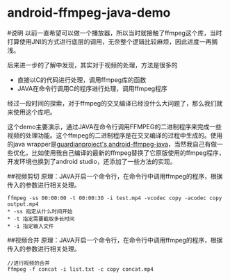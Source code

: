 # android-ffmpeg-java-demo
#说明
以前一直希望可以做一个播放器，所以当时就接触了ffmpeg这个库，当时打算使用JNI的方式进行底层的调用，无奈整个逻辑比较麻烦，因此进度一再搁浅。

后来进一步的了解中发现，其实对于视频的处理，方法是很多的
* 直接以C的代码进行处理，调用ffmpeg库的函数
* JAVA在命令行调用C的程序进行处理，调用ffmpeg程序

经过一段时间的探索，对于ffmpeg的交叉编译已经没什么大问题了，那么我们就来使用这个库吧。

这个demo主要演示，通过JAVA在命令行调用FFMPEG的二进制程序来完成一些视频的处理功能。这个ffmpeg的二进制程序是在交叉编译的过程中生成的。使用的java wrapper是[guardianproject's android-ffmpeg-java](https://github.com/guardianproject/android-ffmpeg-java)，当然我自己有做一些优化，比如使用我自己编译的最新的ffmpeg替换了它原版使用的ffmpeg程序，开发环境也换到了android studio，还添加了一些方法的实现。

##视频剪切
原理：JAVA开启一个命令行，在命令行中调用ffmpeg的程序，根据传入的参数进行相关处理。

```
ffmpeg -ss 00:00:00 -t 00:00:30 -i test.mp4 -vcodec copy -acodec copy output.mp4
* -ss 指定从什么时间开始
* -t 指定需要截取多长时间
* -i 指定输入文件
```
##视频合并
原理：JAVA开启一个命令行，在命令行中调用ffmpeg的程序，根据传入的参数进行相关处理。

```
//进行视频的合并
ffmpeg -f concat -i list.txt -c copy concat.mp4
```
